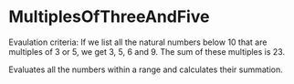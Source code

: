 # MultiplesOfThreeAndFive
Evaulation criteria: If we list all the natural numbers below 10 that are multiples of 3 or 5, we get 3, 5, 6 and 9. The sum of these multiples is 23.

Evaluates all the numbers within a range and calculates their summation.
